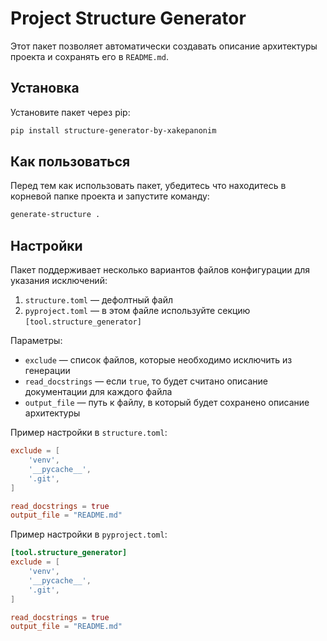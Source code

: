 # Project Structure Generator

Этот пакет позволяет автоматически создавать описание архитектуры проекта и сохранять его в `README.md`.

## Установка

Установите пакет через pip:
```bash
pip install structure-generator-by-xakepanonim
```

## Как пользоваться

Перед тем как использовать пакет, убедитесь что находитесь в корневой папке проекта и запустите команду:

```bash
generate-structure .
```


## Настройки

Пакет поддерживает несколько вариантов файлов конфигурации для указания исключений:

1. `structure.toml` — дефолтный файл
2. `pyproject.toml` — в этом файле используйте секцию `[tool.structure_generator]`

Параметры:

- `exclude` — список файлов, которые необходимо исключить из генерации
- `read_docstrings` — если `true`, то будет считано описание документации для каждого файла
- `output_file` — путь к файлу, в который будет сохранено описание архитектуры

Пример настройки в `structure.toml`:
```toml
exclude = [
    'venv',
    '__pycache__',
    '.git',
]

read_docstrings = true
output_file = "README.md"
```

Пример настройки в `pyproject.toml`:
```toml
[tool.structure_generator]
exclude = [
    'venv',
    '__pycache__',
    '.git',
]

read_docstrings = true
output_file = "README.md"
```
